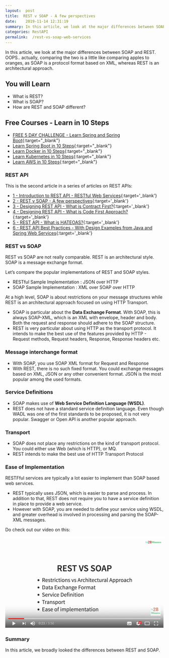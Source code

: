 ```yaml
---
layout:  post
title:  REST v SOAP - A few perspectives
date:    2019-11-14 12:31:19
summary: In this article, we look at the major differences between SOAP and REST. OOPS.. actually, comparing the two is a little like comparing apples to oranges, as SOAP is a protocol format based on XML, whereas REST is an architectural approach.
categories: RestAPI
permalink:  /rest-vs-soap-web-services
---
```


In this article, we look at the major differences between SOAP and REST. OOPS.. actually, comparing the two is a little like comparing apples to oranges, as SOAP is a protocol format based on XML, whereas REST is an architectural approach.

## You will Learn
- What is REST?
- What is SOAP?
- How are REST and SOAP different?

## Free Courses - Learn in 10 Steps

- [FREE 5 DAY CHALLENGE - Learn Spring and Spring Boot](https://rebrand.ly/SBT-Page-Top-LearningChallenge-SpringBoot){:target="_blank"}
- [Learn Spring Boot in 10 Steps](https://rebrand.ly/in28minutes-10steps-springboot){:target="_blank"}
- [Learn Docker in 10 Steps](https://rebrand.ly/in28minutes-10steps-docker){:target="_blank"}
- [Learn Kubernetes in 10 Steps](https://rebrand.ly/in28minutes-10steps-k8s){:target="_blank"}
- [Learn AWS in 10 Steps](https://rebrand.ly/in28minutes-10steps-aws-beanstalk){:target="_blank"}


### REST API

This is the second article in a series of articles on REST APIs:

- [1 - Introduction to REST API - RESTful Web Services](/introduction-to-rest-api){:target='_blank'}
- [2 - REST v SOAP - A few perspectives](/rest-vs-soap-web-services){:target='_blank'}
- [3 - Designing REST API - What is Contract First?](/rest-api-contRact-first-approach){:target='_blank'}
- [4 - Designing REST API - What is Code First Approach?](/rest-api-code-first-approach){:target='_blank'}
- [5 - REST API - What is HATEOAS?](/rest-api-what-is-hateoas){:target='_blank'}
- [6 - REST API Best Practices - With Design Examples from Java and Spring Web Services](/rest-api-best-practices-with-java-and-spring){:target='_blank'}



### REST vs SOAP

REST vs SOAP are not really comparable. REST is an architectural style. SOAP is a message exchange format.

Let’s compare the popular implementations of REST and SOAP styles.

- RESTful Sample Implementation : JSON over HTTP
- SOAP Sample Implementation : XML over SOAP over HTTP

At a high level, SOAP is about restrictions on your message structures while REST is an architectural approach focused on using HTTP Transport.
- SOAP is particular about the **Data Exchange Format**. With SOAP, this is always SOAP-XML, which is an XML with envelope, header and body. Both the request and response should adhere to the SOAP structure.
- REST is very particular about using HTTP as the transport protocol. It intends to make the best use of the features provided by HTTP - Request methods, Request headers, Response, Response headers etc.

### Message interchange format
- With SOAP, you use SOAP XML format for Request and Response
- With REST, there is no such fixed format. You could exchange messages based on XML, JSON or any other convenient format. JSON is the most popular among the used formats.

### Service Definitions
- SOAP makes use of **Web Service Definition Language (WSDL)**. 
- REST does not have a standard service definition language. Even though WADL was one of the first standards to be proposed, it is not very popular. Swagger or Open API is another popular approach.


### Transport
- SOAP does not place any restrictions on the kind of transport protocol. You could either use Web (which is HTTP), or MQ. 
- REST intends to make the best use of HTTP Transport Protocol

### Ease of Implementation
RESTFful services are typically a lot easier to implement than SOAP based web services. 
* REST typically uses JSON, which is easier to parse and process. In addition to that, REST does not require you to have a service definition in place to provide a web service. 
* However with SOAP, you are needed to define your service using WSDL, and greater overhead is involved in processing and parsing the SOAP-XML messages.

Do check out our video on this:

[![image info](/images/Capture-014-01.png)](https://www.youtube.com/watch?v=PbIT0yppvW8)   

### Summary

In this article, we broadly looked the differences between REST and SOAP.

